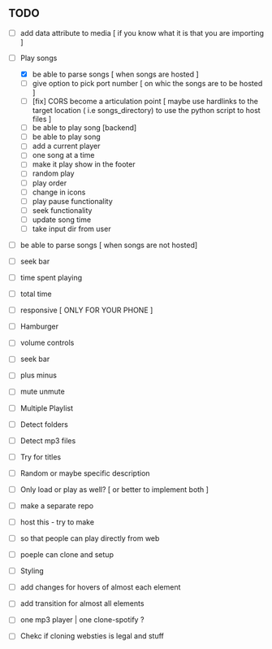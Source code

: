 ## TODO   

- [ ] add data attribute to media [ if you know what it is that you are importing ] 

- [ ] Play songs   
    - [x] be able to parse songs  [ when songs are hosted ]
     - [ ] give option to pick port number [ on whic the songs are to be hosted ]
     - [ ] [fix] CORS become a articulation point [ maybe use hardlinks to the target location ( i.e songs_directory) to use the python script to host files ]
     - [ ] be able to play song  [backend]
     - [ ] be able to play song  
     - [ ] add a current player  
     - [ ] one song at a time   
     - [ ] make it play show in the footer    
     - [ ] random play 
     - [ ] play order
     - [ ] change in icons   
     - [ ] play pause functionality    
     - [ ] seek functionality    
     - [ ] update song time   
     - [ ] take input dir from user
 - [ ] be able to parse songs   [ when songs are not hosted]

- [ ] seek bar  
 - [ ] time spent playing   
 - [ ] total time  

- [ ] responsive [ ONLY FOR YOUR PHONE ]  
 - [ ] Hamburger  


 - [ ] volume controls  
  - [ ] seek bar  
  - [ ] plus minus  
  - [ ] mute unmute  


- [ ] Multiple Playlist  
 - [ ] Detect folders  
 - [ ] Detect mp3 files  
 - [ ] Try for titles  
 - [ ] Random or maybe specific description  
 - [ ] Only load or play as well? [ or better to implement both ]

- [ ] make a separate repo  
- [ ] host this - try to make  
 - [ ] so that people can play directly from web  
 - [ ] poeple can clone and setup  

- [ ] Styling  
 - [ ] add changes for hovers of almost each element   
 - [ ] add transition for almost all elements   


- [ ] one mp3 player | one clone-spotify ?  
 - [ ] Chekc if cloning websties is legal and stuff  
